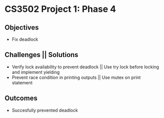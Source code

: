 # CS3502 Project 1: Phase 4

## Objectives
- Fix deadlock

## Challenges || Solutions
- Verify lock availability to prevent deadlock || Use try lock before locking and implement yielding
- Prevent race condition in printing outputs || Use mutex on print statement

## Outcomes
- Succesfully prevented deadlock
